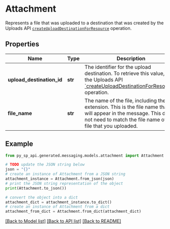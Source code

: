 # Attachment

Represents a file that was uploaded to a destination that was created by the Uploads API [`createUploadDestinationForResource`](https://developer-docs.amazon.com/sp-api/docs/uploads-api-reference#post-uploads2020-11-01uploaddestinationsresource) operation.

## Properties

Name | Type | Description | Notes
------------ | ------------- | ------------- | -------------
**upload_destination_id** | **str** | The identifier for the upload destination. To retrieve this value, call the Uploads API [&#x60;createUploadDestinationForResource&#x60;](https://developer-docs.amazon.com/sp-api/docs/uploads-api-reference#post-uploads2020-11-01uploaddestinationsresource) operation. | 
**file_name** | **str** | The name of the file, including the extension. This is the file name that will appear in the message. This does not need to match the file name of the file that you uploaded. | 

## Example

```python
from py_sp_api.generated.messaging.models.attachment import Attachment

# TODO update the JSON string below
json = "{}"
# create an instance of Attachment from a JSON string
attachment_instance = Attachment.from_json(json)
# print the JSON string representation of the object
print(Attachment.to_json())

# convert the object into a dict
attachment_dict = attachment_instance.to_dict()
# create an instance of Attachment from a dict
attachment_from_dict = Attachment.from_dict(attachment_dict)
```
[[Back to Model list]](../README.md#documentation-for-models) [[Back to API list]](../README.md#documentation-for-api-endpoints) [[Back to README]](../README.md)


